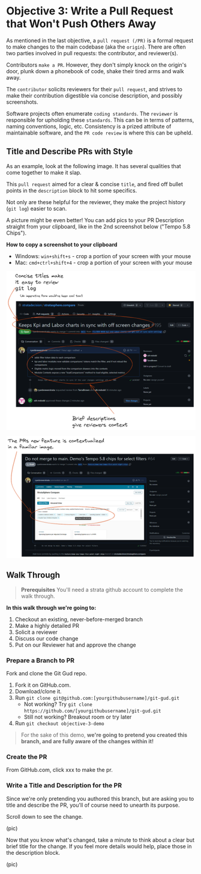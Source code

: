 # Objective 3: Write a Pull Request that Won't Push Others Away

As mentioned in the last objective, a `pull request (/PR)` is a formal request to make changes
to the main codebase (aka the `origin`).  There are often two parties involved in
pull requests: the contributor, and reviewer(s).

Contributors `make a PR`. However, they don't simply knock on the origin's door,
plunk down a phonebook of code, shake their tired arms and walk away.

The `contributor` solicits reviewers for their `pull request`,
and strives to make their contribution digestible via concise description,
and possibly screenshots.

Software projects often enumerate `coding standards`. The `reviewer` is responsible for
upholding these `standards`. This can be in terms of patterns, naming conventions, logic, etc.
Consistency is a prized attribute of maintainable software, and the `PR code review` is where
this can be upheld.


## Title and Describe PRs with Style

As an example, look at the following image.
It has several qualities that come together to make it slap.

This `pull request` aimed for a clear & concise `title`, and fired off bullet points
in the `description` block to hit some specifics.

Not only are these helpful for the reviewer, they make the project history (`git log`)
easier to scan.

A picture might be even better!  You can add pics to your PR Description
straight from your clipboard, like in the 2nd screenshot below ("Tempo 5.8 Chips").

**How to copy a screenshot to your clipboard**
* Windows: `win+shift+s` - crop a portion of your screen with your mouse
* Mac: `cmd+ctrl+shift+4` - crop a portion of your screen with your mouse

![img_5.png](img_5.png)

![img_7.png](img_7.png)


## Walk Through
> **Prerequisites** You'll need a strata github account to complete the walk through.

**In this walk through we're going to:**
1. Checkout an existing, never-before-merged branch
2. Make a highly detailed PR
3. Solicit a reviewer
4. Discuss our code change
5. Put on our Reviewer hat and approve the change


### Prepare a Branch to PR
Fork and clone the Git Gud repo.

1. Fork it on GitHub.com.
2. Download/clone it.
1. Run `git clone git@github.com:[yourgithubusername]/git-gud.git`
   * Not working? Try `git clone https://github.com/[yourgithubusername]/git-gud.git`
   * Still not working? Breakout room or try later
2. Run `git checkout objective-3-demo`

> For the sake of this demo, **we're going to pretend
> you created this branch, and are fully aware of the changes within it!**

### Create the PR
From GitHub.com, click xxx to make the pr.

### Write a Title and Description for the PR

Since we're only pretending you authored this branch, but are
asking you to title and describe the PR, you'll of course need
to unearth its purpose.

Scroll down to see the change.

(pic)

Now that you know what's changed, take a minute to think about
a clear but brief title for the change.  If you feel more details
would help, place those in the description block.

(pic)



